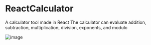 # ReactCalculator
A calculator tool made in React
The calculator can evaluate addition, subtraction, multiplication, division, exponents, and modulo

![image](https://github.com/RavenCunanan/ReactCalculator/assets/63638637/373db793-6be7-4f7b-855a-ff8ba52b5a46)
